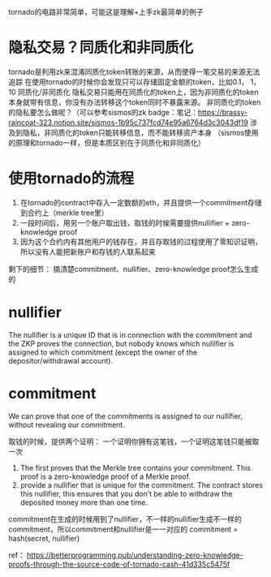 tornado的电路非常简单，可能这是理解+上手zk最简单的例子

# 隐私交易？同质化和非同质化
tornado是利用zk来混淆同质化token转账的来源，从而使得一笔交易的来源无法追踪
在使用tornado的时候你会发现只可以存储固定金额的token，比如0.1， 1， 10
同质化/非同质化
隐私交易只能用在同质化的token上，因为非同质化的token本身就带有信息，你没有办法转移这个token同时不暴露来源。
非同质化的token的隐私要怎么做呢？（可以参考sismos的zk badge：笔记：https://brassy-raincoat-323.notion.site/sismos-1b95c737fcd74e95a6764d3c3043df19
涉及到隐私，非同质化的token只能转移信息，而不能转移资产本身
（sismos使用的原理和tornado一样，但是本质区别在于同质化和非同质化）

# 使用tornado的流程
1. 在tornado的contract中存入一定数额的eth，并且提供一个commitment存储到合约上（merkle tree里）
2. 一段时间后，用另一个账户取出钱，取钱的时候需要提供nullifier + zero-knowledge proof
3. 因为这个合约内有其他用户的钱存在，并且存取钱的过程使用了零知识证明，所以没有人能把新账户和存钱的人联系起来

剩下的细节：
搞清楚commitment、nullifier、zero-knowledge proof怎么生成的

# nullifier

The nullifier is a unique ID that is in connection with the commitment and the ZKP proves the connection, but nobody knows which nullifier is assigned to which commitment (except the owner of the depositor/withdrawal account).

# commitment
We can prove that one of the commitments is assigned to our nullifier, without revealing our commitment.


取钱的时候，提供两个证明：
一个证明你拥有这笔钱，一个证明这笔钱只能被取一次
1. The first proves that the Merkle tree contains your commitment. This proof is a zero-knowledge proof of a Merkle proof. 
2. provide a nullifier that is unique for the commitment. The contract stores this nullifier, this ensures that you don’t be able to withdraw the deposited money more than one time.

commitment在生成的时候用到了nullifier，不一样的nullifier生成不一样的commitment，所以commitment和nullifier是一一对应的
commitment = hash(secret, nullifier)

ref：
https://betterprogramming.pub/understanding-zero-knowledge-proofs-through-the-source-code-of-tornado-cash-41d335c5475f